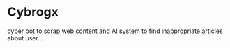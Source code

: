 # Cybrogx
cyber bot to scrap web content and AI system to find inappropriate articles about user...

